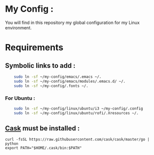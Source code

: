 # My Config :

You will find in this repository my global configuration for my Linux environment.

# Requirements

## Symbolic links to add :
```bash
	sudo ln -sf ~/my-config/emacs/.emacs ~/.
	sudo ln -sf ~/my-config/emacs/modules/.emacs.d/ ~/.
	sudo ln -sf ~/my-config/.fonts ~/.
```
### For Ubuntu :
```bash
	sudo ln -sf ~/my-config/linux/ubuntu/i3 ~/my-config/.config
	sudo ln -sf ~/my-config/linux/ubuntu/rofi/.Xresources ~/.
```

## [Cask](https://cask.readthedocs.io/en/latest/index.html) must be installed :
    curl -fsSL https://raw.githubusercontent.com/cask/cask/master/go | python
    export PATH="$HOME/.cask/bin:$PATH"
